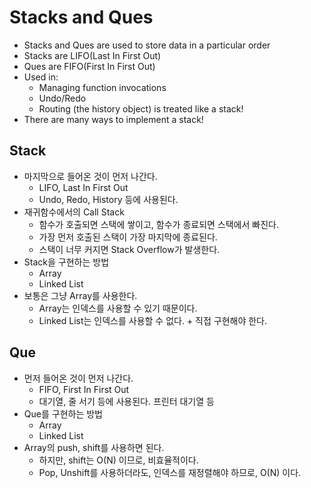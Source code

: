# Stacks and Ques 
- Stacks and Ques are used to store data in a particular order
- Stacks are LIFO(Last In First Out)
- Ques are FIFO(First In First Out)
- Used in:
    - Managing function invocations
    - Undo/Redo
    - Routing (the history object) is treated like a stack!
- There are many ways to implement a stack!

## Stack
- 마지막으로 들어온 것이 먼저 나간다.
  - LIFO, Last In First Out
  - Undo, Redo, History 등에 사용된다.
- 재귀함수에서의 Call Stack
  - 함수가 호출되면 스택에 쌓이고, 함수가 종료되면 스택에서 빠진다.
  - 가장 먼저 호출된 스택이 가장 마지막에 종료된다.
  - 스택이 너무 커지면 Stack Overflow가 발생한다.
- Stack을 구현하는 방법
  - Array
  - Linked List
- 보통은 그냥 Array를 사용한다.
  - Array는 인덱스를 사용할 수 있기 때문이다.
  - Linked List는 인덱스를 사용할 수 없다. + 직접 구현해야 한다.

## Que
- 먼저 들어온 것이 먼저 나간다.
  - FIFO, First In First Out
  - 대기열, 줄 서기 등에 사용된다. 프린터 대기열 등
- Que를 구현하는 방법
  - Array
  - Linked List
- Array의 push, shift를 사용하면 된다.
  - 하지만, shift는 O(N) 이므로, 비효율적이다.
  - Pop, Unshift를 사용하더라도, 인덱스를 재정렬해야 하므로, O(N) 이다.